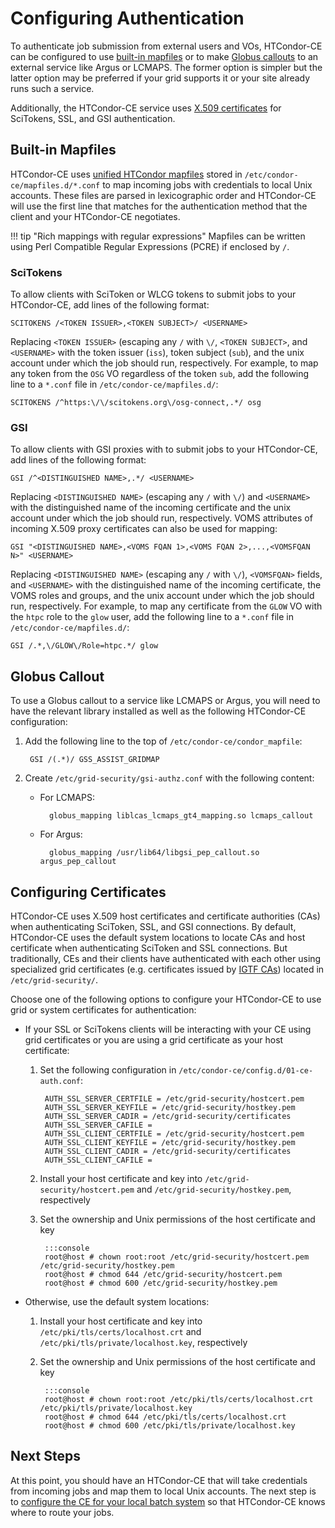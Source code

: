Configuring Authentication
==========================

To authenticate job submission from external users and VOs, HTCondor-CE can be configured to use
[built-in mapfiles](#built-in-mapfiles) or to make [Globus callouts](#globus-callout) to an external service like Argus
or LCMAPS.
The former option is simpler but the latter option may be preferred if your grid supports it or your site already runs
such a service.

Additionally, the HTCondor-CE service uses [X.509 certificates](#configuring-certificates) for SciTokens, SSL, and GSI
authentication.

Built-in Mapfiles
----------------

HTCondor-CE uses
[unified HTCondor mapfiles](https://htcondor.readthedocs.io/en/v9_0/admin-manual/security.html#the-unified-map-file-for-authentication)
stored in `/etc/condor-ce/mapfiles.d/*.conf` to map incoming jobs with credentials to local Unix accounts.
These files are parsed in lexicographic order and HTCondor-CE will use the first line that matches for the
authentication method that the client and your HTCondor-CE negotiates.

!!! tip "Rich mappings with regular expressions"
    Mapfiles can be written using Perl Compatible Regular Expressions (PCRE) if enclosed by `/`.

### SciTokens ###

To allow clients with SciToken or WLCG tokens to submit jobs to your HTCondor-CE, add lines of the following format:

```
SCITOKENS /<TOKEN ISSUER>,<TOKEN SUBJECT>/ <USERNAME>
```

Replacing `<TOKEN ISSUER>` (escaping any `/` with `\/`, `<TOKEN SUBJECT>`, and `<USERNAME>` with the token issuer
(`iss`), token subject (`sub`), and the unix account under which the job should run, respectively.
For example, to map any token from the `OSG` VO regardless of the token `sub`, add the following line to a `*.conf` file
in `/etc/condor-ce/mapfiles.d/`:

```
SCITOKENS /^https:\/\/scitokens.org\/osg-connect,.*/ osg
```

### GSI ###

To allow clients with GSI proxies with to submit jobs to your HTCondor-CE, add lines of the following format:

```
GSI /^<DISTINGUISHED NAME>,.*/ <USERNAME>
```

Replacing `<DISTINGUISHED NAME>` (escaping any `/` with `\/`) and `<USERNAME>` with the distinguished name of the
incoming certificate and the unix account under which the job should run, respectively.
VOMS attributes of incoming X.509 proxy certificates can also be used for mapping:

```
GSI "<DISTINGUISHED NAME>,<VOMS FQAN 1>,<VOMS FQAN 2>,...,<VOMSFQAN N>" <USERNAME>
```

Replacing `<DISTINGUISHED NAME>` (escaping any `/` with `\/`), `<VOMSFQAN>` fields, and `<USERNAME>` with the
distinguished name of the incoming certificate, the VOMS roles and groups, and the unix account under which the job
should run, respectively.
For example, to map any certificate from the `GLOW` VO with the `htpc` role to the `glow` user, add the following line
to a `*.conf` file in `/etc/condor-ce/mapfiles.d/`:

```
GSI /.*,\/GLOW\/Role=htpc.*/ glow
```

Globus Callout
--------------

To use a Globus callout to a service like LCMAPS or Argus, you will need to have the relevant library installed as well
as the following HTCondor-CE configuration:

1. Add the following line to the top of `/etc/condor-ce/condor_mapfile`:

        GSI /(.*)/ GSS_ASSIST_GRIDMAP

1. Create `/etc/grid-security/gsi-authz.conf` with the following content:

    - For LCMAPS:

            globus_mapping liblcas_lcmaps_gt4_mapping.so lcmaps_callout

    - For Argus:

            globus_mapping /usr/lib64/libgsi_pep_callout.so argus_pep_callout

Configuring Certificates
------------------------

HTCondor-CE uses X.509 host certificates and certificate authorities (CAs) when authenticating SciToken, SSL, and GSI
connections.
By default, HTCondor-CE uses the default system locations to locate CAs and host certificate when authenticating
SciToken and SSL connections.
But traditionally, CEs and their clients have authenticated with each other using specialized grid certificates (e.g.
certificates issued by [IGTF CAs](https://dl.igtf.net/distribution/igtf/current/accredited/accredited.in)) located
in `/etc/grid-security/`.

Choose one of the following options to configure your HTCondor-CE to use grid or system certificates for authentication:

- If your SSL or SciTokens clients will be interacting with your CE using grid certificates or you are using a grid
  certificate as your host certificate:

    1. Set the following configuration in `/etc/condor-ce/config.d/01-ce-auth.conf`:

            AUTH_SSL_SERVER_CERTFILE = /etc/grid-security/hostcert.pem
            AUTH_SSL_SERVER_KEYFILE = /etc/grid-security/hostkey.pem
            AUTH_SSL_SERVER_CADIR = /etc/grid-security/certificates
            AUTH_SSL_SERVER_CAFILE =
            AUTH_SSL_CLIENT_CERTFILE = /etc/grid-security/hostcert.pem
            AUTH_SSL_CLIENT_KEYFILE = /etc/grid-security/hostkey.pem
            AUTH_SSL_CLIENT_CADIR = /etc/grid-security/certificates
            AUTH_SSL_CLIENT_CAFILE =

    1. Install your host certificate and key into `/etc/grid-security/hostcert.pem` and `/etc/grid-security/hostkey.pem`,
       respectively

    1. Set the ownership and Unix permissions of the host certificate and key

            :::console
            root@host # chown root:root /etc/grid-security/hostcert.pem /etc/grid-security/hostkey.pem
            root@host # chmod 644 /etc/grid-security/hostcert.pem
            root@host # chmod 600 /etc/grid-security/hostkey.pem

- Otherwise, use the default system locations:

    1. Install your host certificate and key into `/etc/pki/tls/certs/localhost.crt` and
       `/etc/pki/tls/private/localhost.key`, respectively

    1. Set the ownership and Unix permissions of the host certificate and key

            :::console
            root@host # chown root:root /etc/pki/tls/certs/localhost.crt /etc/pki/tls/private/localhost.key
            root@host # chmod 644 /etc/pki/tls/certs/localhost.crt
            root@host # chmod 600 /etc/pki/tls/private/localhost.key

Next Steps
----------

At this point, you should have an HTCondor-CE that will take credentials from incoming jobs and map them to local Unix
accounts.
The next step is to [configure the CE for your local batch system](../configuration/local-batch-system.md) so that
HTCondor-CE knows where to route your jobs.

